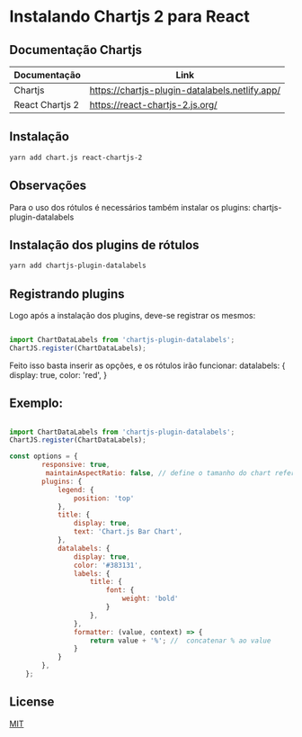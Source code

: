 # Instalando Chartjs 2 para React

## Documentação Chartjs

| Documentação      | Link                                           |
| ----------------- | -----------------------------------------------|
| Chartjs           | https://chartjs-plugin-datalabels.netlify.app/ |
| React Chartjs 2   | https://react-chartjs-2.js.org/                |


## Instalação

```bash
yarn add chart.js react-chartjs-2
```

## Observações

Para o uso dos rótulos é necessários também instalar os plugins: chartjs-plugin-datalabels

## Instalação dos plugins de rótulos

```bash
yarn add chartjs-plugin-datalabels
````

## Registrando plugins

Logo após a instalação dos plugins, deve-se registrar os mesmos:

```javascript

import ChartDataLabels from 'chartjs-plugin-datalabels'; 
ChartJS.register(ChartDataLabels);

```

Feito isso basta inserir as opções, e os rótulos irão funcionar:
datalabels: {
                display: true,
                color: 'red',
            }

## Exemplo:
```javascript

import ChartDataLabels from 'chartjs-plugin-datalabels'; 
ChartJS.register(ChartDataLabels);

const options = {
        responsive: true,
         maintainAspectRatio: false, // define o tamanho do chart referente o tamanho do elemento pai
        plugins: {
            legend: {
                position: 'top'
            },
            title: {
                display: true,
                text: 'Chart.js Bar Chart',
            },
            datalabels: {
                display: true,
                color: '#383131',
                labels: {
                    title: {
                        font: {
                            weight: 'bold'
                        }
                    },
                },
                formatter: (value, context) => {
                    return value + '%'; //  concatenar % ao value
                }
            }
        },
    };

```


## License

[MIT](https://choosealicense.com/licenses/mit/)

